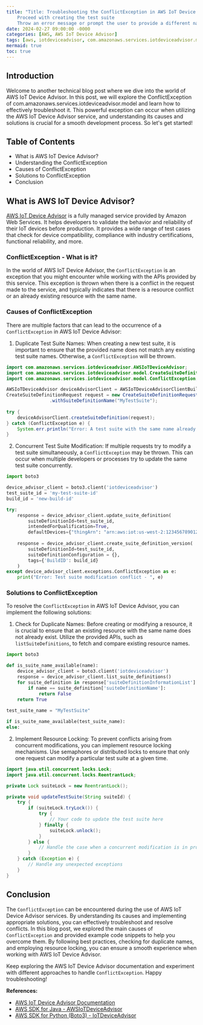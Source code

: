 ```yaml
---
title: "Title: Troubleshooting the ConflictException in AWS IoT Device Advisor
    Proceed with creating the test suite
    Throw an error message or prompt the user to provide a different name"
date: 2024-02-27 09:00:00 -0000
categories: [AWS, AWS IoT Device Advisor]
tags: [aws, iotdeviceadvisor, com.amazonaws.services.iotdeviceadvisor.model]
mermaid: true
toc: true
---
```



## Introduction
Welcome to another technical blog post where we dive into the world of AWS IoT Device Advisor. In this post, we will explore the ConflictException of com.amazonaws.services.iotdeviceadvisor.model and learn how to effectively troubleshoot it. This powerful exception can occur when utilizing the AWS IoT Device Advisor service, and understanding its causes and solutions is crucial for a smooth development process. So let's get started!

## Table of Contents
- What is AWS IoT Device Advisor?
- Understanding the ConflictException
- Causes of ConflictException
- Solutions to ConflictException
- Conclusion

## What is AWS IoT Device Advisor? 
[AWS IoT Device Advisor](https://aws.amazon.com/iot-device-advisor/) is a fully managed service provided by Amazon Web Services. It helps developers to validate the behavior and reliability of their IoT devices before production. It provides a wide range of test cases that check for device compatibility, compliance with industry certifications, functional reliability, and more.

### ConflictException - What is it?
In the world of AWS IoT Device Advisor, the `ConflictException` is an exception that you might encounter while working with the APIs provided by this service. This exception is thrown when there is a conflict in the request made to the service, and typically indicates that there is a resource conflict or an already existing resource with the same name.

### Causes of ConflictException
There are multiple factors that can lead to the occurrence of a `ConflictException` in AWS IoT Device Advisor:

1. Duplicate Test Suite Names: When creating a new test suite, it is important to ensure that the provided name does not match any existing test suite names. Otherwise, a `ConflictException` will be thrown.

```java
import com.amazonaws.services.iotdeviceadvisor.AWSIoTDeviceAdvisor;
import com.amazonaws.services.iotdeviceadvisor.model.CreateSuiteDefinitionRequest;
import com.amazonaws.services.iotdeviceadvisor.model.ConflictException;

AWSIoTDeviceAdvisor deviceAdvisorClient = AWSIoTDeviceAdvisorClientBuilder.standard().build();
CreateSuiteDefinitionRequest request = new CreateSuiteDefinitionRequest()
                .withSuiteDefinitionName("MyTestSuite");
                
try {
    deviceAdvisorClient.createSuiteDefinition(request);
} catch (ConflictException e) {
    System.err.println("Error: A test suite with the same name already exists.");
}
```

2. Concurrent Test Suite Modification: If multiple requests try to modify a test suite simultaneously, a `ConflictException` may be thrown. This can occur when multiple developers or processes try to update the same test suite concurrently.

```python
import boto3

device_advisor_client = boto3.client('iotdeviceadvisor')
test_suite_id = 'my-test-suite-id'
build_id = 'new-build-id'

try:
    response = device_advisor_client.update_suite_definition(
        suiteDefinitionId=test_suite_id,
        intendedForQualification=True,
        defaultDevices={"thingArn": "arn:aws:iot:us-west-2:123456789012:thing/MyIoTDevice"})
    
    response = device_advisor_client.create_suite_definition_version(
        suiteDefinitionId=test_suite_id,
        suiteDefinitionConfiguration = {},
        tags={'BuildID': build_id}
    )
except device_advisor_client.exceptions.ConflictException as e:
    print("Error: Test suite modification conflict - ", e)
```

### Solutions to ConflictException
To resolve the `ConflictException` in AWS IoT Device Advisor, you can implement the following solutions:

1. Check for Duplicate Names: Before creating or modifying a resource, it is crucial to ensure that an existing resource with the same name does not already exist. Utilize the provided APIs, such as `listSuiteDefinitions`, to fetch and compare existing resource names.

```python
import boto3

def is_suite_name_available(name):
    device_advisor_client = boto3.client('iotdeviceadvisor')
    response = device_advisor_client.list_suite_definitions()
    for suite_definition in response['suiteDefinitionInformationList']:
        if name == suite_definition['suiteDefinitionName']:
            return False
    return True
    
test_suite_name = "MyTestSuite"

if is_suite_name_available(test_suite_name):
else:
```

2. Implement Resource Locking: To prevent conflicts arising from concurrent modifications, you can implement resource locking mechanisms. Use semaphores or distributed locks to ensure that only one request can modify a particular test suite at a given time.

```java
import java.util.concurrent.locks.Lock;
import java.util.concurrent.locks.ReentrantLock;

private Lock suiteLock = new ReentrantLock();

private void updateTestSuite(String suiteId) {
    try {
        if (suiteLock.tryLock()) {
            try {
                // Your code to update the test suite here
            } finally {
                suiteLock.unlock();
            }
        } else {
            // Handle the case when a concurrent modification is in progress
        }
    } catch (Exception e) {
        // Handle any unexpected exceptions
    }
}
```

## Conclusion
The `ConflictException` can be encountered during the use of AWS IoT Device Advisor services. By understanding its causes and implementing appropriate solutions, you can effectively troubleshoot and resolve conflicts. In this blog post, we explored the main causes of `ConflictException` and provided example code snippets to help you overcome them. By following best practices, checking for duplicate names, and employing resource locking, you can ensure a smooth experience when working with AWS IoT Device Advisor.

Keep exploring the AWS IoT Device Advisor documentation and experiment with different approaches to handle `ConflictException`. Happy troubleshooting!

**References:**
- [AWS IoT Device Advisor Documentation](https://docs.aws.amazon.com/iot/latest/developerguide/device-advisor.html)
- [AWS SDK for Java - AWSIoTDeviceAdvisor](https://sdk.amazonaws.com/java/api/latest/software/amazon/awssdk/services/iotdeviceadvisor/AWSIoTDeviceAdvisorClient.html)
- [AWS SDK for Python (Boto3) - IoTDeviceAdvisor](https://boto3.amazonaws.com/v1/documentation/api/latest/reference/services/iotdeviceadvisor.html)